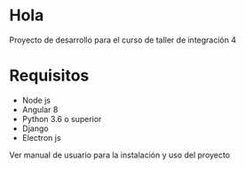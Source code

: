 # Hola

Proyecto de desarrollo para el curso de taller de integración 4

# Requisitos

* Node js
* Angular 8
* Python 3.6 o superior
* Django
* Electron js

Ver manual de usuario para la instalación y uso del proyecto

